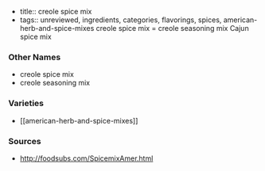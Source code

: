 - title:: creole spice mix
- tags:: unreviewed, ingredients, categories, flavorings, spices, american-herb-and-spice-mixes
creole spice mix = creole seasoning mix Cajun spice mix

### Other Names

* creole spice mix
* creole seasoning mix

### Varieties

* [[american-herb-and-spice-mixes]]

### Sources
* http://foodsubs.com/SpicemixAmer.html
